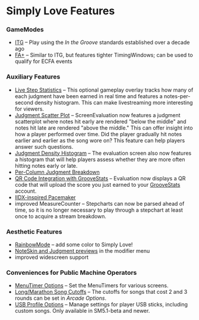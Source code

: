 # Simply Love Features

### GameModes

* [ITG](http://imgur.com/HS03hhJh.png) – Play using the *In the Groove* standards established over a decade ago
* [FA+](http://imgur.com/teZtlbih.png) – Similar to ITG, but features tighter TimingWindows; can be used to qualify for ECFA events

### Auxiliary Features

  * [Live Step Statistics](https://imgur.com/w4ddgSK.png) – This optional gameplay overlay tracks how many of each judgment have been earned in real time and features a notes-per-second density histogram.  This can make livestreaming more interesting for viewers.
  * [Judgment Scatter Plot](https://imgur.com/JK5Li2w.png) – ScreenEvaluation now features a judgment scatterplot where notes hit early are rendered "below the middle" and notes hit late are rendered "above the middle." This can offer insight into how a player performed over time. Did the player gradually hit notes earlier and earlier as the song wore on? This feature can help players answer such questions.
  * [Judgment Density Histogram](https://imgur.com/FAuieAf.png) – The evaluation screen also now features a histogram that will help players assess whether they are more often hitting notes early or late.
  * [Per-Column Judgment Breakdown](https://i.imgur.com/TaApeGB.png)
  * [QR Code Integration with GrooveStats](https://i.imgur.com/TaApeGB.png) – Evaluation now displays a QR code that will upload the score you just earned to your [GrooveStats](http://groovestats.com/) account.
  * [IIDX-inspired Pacemaker](http://imgur.com/NwN8Fnbh.png)
  * improved MeasureCounter – Stepcharts can now be parsed ahead of time, so it is no longer necessary to play through a stepchart at least once to acquire a stream breakdown.

### Aesthetic Features
 * [RainbowMode](http://i.imgur.com/aKsvrcch.png) – add some color to Simply Love!
 * [NoteSkin and Judgment previews](https://i.imgur.com/Jk5A4LT.png) in the modifier menu
 * improved widescreen support

### Conveniences for Public Machine Operators
  * [MenuTimer Options](https://i.imgur.com/SqbsMiw.png) – Set the MenuTimers for various screens.
  * [Long/Marathon Song Cutoffs](http://i.imgur.com/fzNJDVDh.png) – The cutoffs for songs that cost 2 and 3 rounds can be set in *Arcade Options*.
  * [USB Profile Options](https://i.imgur.com/ZgU9HGw.png) – Manage settings for player USB sticks, including custom songs.  Only available in SM5.1-beta and newer.

